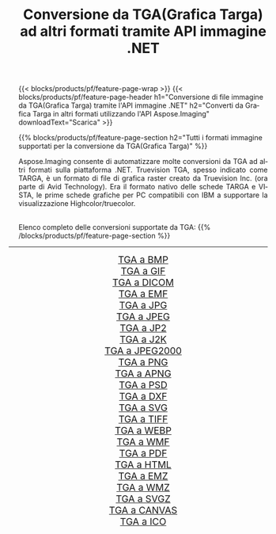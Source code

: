 ﻿---
title: Conversione da TGA(Grafica Targa) ad altri formati tramite API immagine .NET 
weight: 3920
url: /it/net/conversion/from/tga/ 
lang: it
langdirlevel: 2
locales: zh-hans,ja,it,ru,de,es,fr,nl,id,lt,pl,pt,vi,tr,ko,zh-hant,ar,hi,th,sv,cs,uk,he
description: Usando Aspose.Imaging puoi facilmente convertire da TGA(Grafica Targa) ad altri formati
---

{{< blocks/products/pf/feature-page-wrap >}}
{{< blocks/products/pf/feature-page-header h1="Conversione di file immagine da TGA(Grafica Targa) tramite l'API immagine .NET" h2="Converti da Grafica Targa in altri formati utilizzando l'API Aspose.Imaging" downloadText="Scarica" >}}


{{% blocks/products/pf/feature-page-section  h2="Tutti i formati immagine supportati per la conversione da TGA(Grafica Targa)" %}}
<p align=justify>Aspose.Imaging consente di automatizzare molte conversioni da TGA ad altri formati sulla piattaforma .NET. Truevision TGA, spesso indicato come TARGA, è un formato di file di grafica raster creato da Truevision Inc. (ora parte di Avid Technology). Era il formato nativo delle schede TARGA e VISTA, le prime schede grafiche per PC compatibili con IBM a supportare la visualizzazione Highcolor/truecolor.</p>
<br/>
Elenco completo delle conversioni supportate da TGA:
{{% /blocks/products/pf/feature-page-section %}}
<div class="container-fluid productfamilypage bg-gray">
    <div class="convertypes bg-gray agp-content section">
        <div class="container">
		<hr style="margin-left:-20px;"/>
		<div class="row other-converters" style="gap: 10px;font-size: 19px;text-align:center;">
		    <div class='col-md-2 other-converter remove-lp remove-rp'><a href="/imaging/it/net/conversion/tga-to-bmp/" style="padding:15px;">TGA a BMP</a></div><div class='col-md-2 other-converter remove-lp remove-rp'><a href="/imaging/it/net/conversion/tga-to-gif/" style="padding:15px;">TGA a GIF</a></div><div class='col-md-2 other-converter remove-lp remove-rp'><a href="/imaging/it/net/conversion/tga-to-dicom/" style="padding:15px;">TGA a DICOM</a></div><div class='col-md-2 other-converter remove-lp remove-rp'><a href="/imaging/it/net/conversion/tga-to-emf/" style="padding:15px;">TGA a EMF</a></div><div class='col-md-2 other-converter remove-lp remove-rp'><a href="/imaging/it/net/conversion/tga-to-jpg/" style="padding:15px;">TGA a JPG</a></div><div class='col-md-2 other-converter remove-lp remove-rp'><a href="/imaging/it/net/conversion/tga-to-jpeg/" style="padding:15px;">TGA a JPEG</a></div><div class='col-md-2 other-converter remove-lp remove-rp'><a href="/imaging/it/net/conversion/tga-to-jp2/" style="padding:15px;">TGA a JP2</a></div><div class='col-md-2 other-converter remove-lp remove-rp'><a href="/imaging/it/net/conversion/tga-to-j2k/" style="padding:15px;">TGA a J2K</a></div><div class='col-md-2 other-converter remove-lp remove-rp'><a href="/imaging/it/net/conversion/tga-to-jpeg2000/" style="padding:15px;">TGA a JPEG2000</a></div><div class='col-md-2 other-converter remove-lp remove-rp'><a href="/imaging/it/net/conversion/tga-to-png/" style="padding:15px;">TGA a PNG</a></div><div class='col-md-2 other-converter remove-lp remove-rp'><a href="/imaging/it/net/conversion/tga-to-apng/" style="padding:15px;">TGA a APNG</a></div><div class='col-md-2 other-converter remove-lp remove-rp'><a href="/imaging/it/net/conversion/tga-to-psd/" style="padding:15px;">TGA a PSD</a></div><div class='col-md-2 other-converter remove-lp remove-rp'><a href="/imaging/it/net/conversion/tga-to-dxf/" style="padding:15px;">TGA a DXF</a></div><div class='col-md-2 other-converter remove-lp remove-rp'><a href="/imaging/it/net/conversion/tga-to-svg/" style="padding:15px;">TGA a SVG</a></div><div class='col-md-2 other-converter remove-lp remove-rp'><a href="/imaging/it/net/conversion/tga-to-tiff/" style="padding:15px;">TGA a TIFF</a></div><div class='col-md-2 other-converter remove-lp remove-rp'><a href="/imaging/it/net/conversion/tga-to-webp/" style="padding:15px;">TGA a WEBP</a></div><div class='col-md-2 other-converter remove-lp remove-rp'><a href="/imaging/it/net/conversion/tga-to-wmf/" style="padding:15px;">TGA a WMF</a></div><div class='col-md-2 other-converter remove-lp remove-rp'><a href="/imaging/it/net/conversion/tga-to-pdf/" style="padding:15px;">TGA a PDF</a></div><div class='col-md-2 other-converter remove-lp remove-rp'><a href="/imaging/it/net/conversion/tga-to-html/" style="padding:15px;">TGA a HTML</a></div><div class='col-md-2 other-converter remove-lp remove-rp'><a href="/imaging/it/net/conversion/tga-to-emz/" style="padding:15px;">TGA a EMZ</a></div><div class='col-md-2 other-converter remove-lp remove-rp'><a href="/imaging/it/net/conversion/tga-to-wmz/" style="padding:15px;">TGA a WMZ</a></div><div class='col-md-2 other-converter remove-lp remove-rp'><a href="/imaging/it/net/conversion/tga-to-svgz/" style="padding:15px;">TGA a SVGZ</a></div><div class='col-md-2 other-converter remove-lp remove-rp'><a href="/imaging/it/net/conversion/tga-to-canvas/" style="padding:15px;">TGA a CANVAS</a></div><div class='col-md-2 other-converter remove-lp remove-rp'><a href="/imaging/it/net/conversion/tga-to-ico/" style="padding:15px;">TGA a ICO</a></div>
                </div>
        </div>
    </div>
</div>
<br/>

